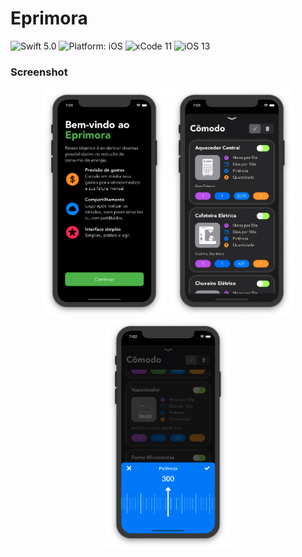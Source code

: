 # Eprimora

<p></p>
<p align="left">
<img src="https://img.shields.io/badge/Swift-5.0-brightgreen.svg" alt="Swift 5.0"/>
<img src="https://img.shields.io/badge/platform-iOS-purple.svg" alt="Platform: iOS"/>
<img src="https://img.shields.io/badge/Xcode-11-orange.svg" alt="xCode 11"/>
<img src="https://img.shields.io/badge/iOS-13-blue.svg" alt="iOS 13"/>
</a>
</p>

### Screenshot

<p></p>
<p align="center">
  <img src="Assets/Screen1.png" width="200" />
  <img src="Assets/Screen2.png" width="200" />
  <img src="Assets/Screen3.png" width="200" />
</a>
</p>
